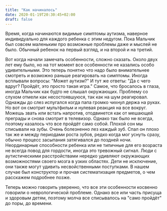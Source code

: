 ```yaml
---
title: "Как начиналось"
date: 2020-01-19T20:30:45+02:00
draft: false
---
```


Время, когда начинаются видимые симптомы аутизма, наверное индивидуально для каждого ребенка с этим недугом. Пока Мальчик был совсем маленьким про возможные проблемы даже и мыслей не было. Обычный ребенок на первый взгляд, и на второй и на третий.

Вот когда начали замечать особенности, сложно сказать. Около двух лет ему было, но на тот момент все особенности не казались особо удивительными. Это теперь понятно что надо было внимательнее смотреть и возможно раньше реагировать на симптомы. Иногда всплывали вопросы: "Может аутизм?" И тут же ответы: "Да с чего вдруг? Пройдёт, это просто такая игра." Самое, что бросалось в глаза, иногда Мальчик как будто не слышал окружающих. Проблему со слухом отмели как несостоявшуюся, так как на шум реагировал. Однажды до слез испугался когда папа громко чихнул держа на руках. Но вот он смотрит мультфильм и нулевая реакция на все вокруг. Можешь звать или встать напротив, отодвинется как от мешающей преграды и снова смотрит в телевизор. Однако так было не всегда, поэтому казалось что все пройдёт само собой.
Плохой сон мы списывали на зубы. Очень болезненно лез каждый зуб.  Спал он плохо так же и между периодами роста зубов, редко когда мог уснуть сразу, обычно процесс засыпания затягивался до поздней ночи.
Неординарные способности ребенка или не типичные для его возраста не всегда повод для гордости, иногда это тревожный сигнал. Люди с аутистическими расстройствами нередко удивляют окружающих возможностями своего мозга в узких областях. Дети не исключение, они также могут удивить несвойственными поступками.
В нашем случае был конструктор и прочая систематизация предметов, о чем расскажем подробнее позже. 


Теперь можно говорить уверенно, что все эти особенности косвенно говорили о неврологической проблеме. Однако все или часть присуща и здоровым детям, поэтому молча все списывалось на "само пройдёт" до поры, до времени.